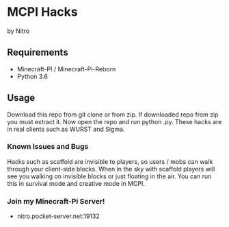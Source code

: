 # MCPI Hacks
by Nitro

## Requirements
- Minecraft-PI / Minecraft-Pi-Reborn
- Python 3.6

## Usage
Download this repo from git clone or from zip. If downloaded repo from zip you must extract it. Now open the repo and run python <filename>.py. These hacks are in real clients such as WURST and Sigma. 
  
### Known Issues and Bugs
Hacks such as scaffold are invisible to players, so users / mobs can walk through your client-side blocks. When in the sky with scaffold players will see you walking on invisible blocks or just floating in the air. You can run this in survival mode and creative mode in MCPI.
  
### Join my Minecraft-Pi Server!
- nitro.pocket-server.net:19132
